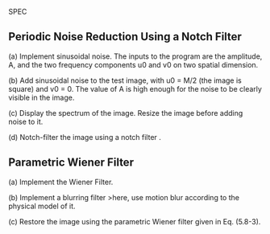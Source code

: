 SPEC

## Periodic Noise Reduction Using a Notch Filter    

(a) Implement sinusoidal noise.  The inputs to the program are the amplitude, A, and the two frequency components u0 and v0 on two spatial dimension.

(b) Add sinusoidal noise to the test image, with u0 = M/2 (the image is square) and v0 = 0.  The value of A is high enough for the noise to be clearly visible in the image.

(c) Display the spectrum of the image. Resize the image before adding noise to it.

(d) Notch-filter the image using a notch filter .

## Parametric Wiener Filter    

(a) Implement the Wiener Filter.

(b) Implement a blurring filter 
    >here, use motion blur according to the physical model of it.

(c) Restore the image using the parametric Wiener filter given in Eq. (5.8-3).